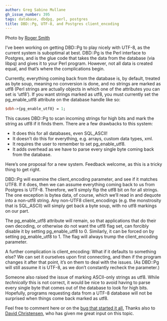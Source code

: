 ```yaml
---
author: Greg Sabino Mullane
gh_issue_number: 395
tags: database, dbdpg, perl, postgres
title: DBD::Pg, UTF-8, and Postgres client_encoding
---
```


<img alt="" border="0" id="BLOGGER_PHOTO_ID_5561747612884867330" src="/blog/2011/01/13/dbdpg-utf-8-and-postgres-clientencoding/image-0.jpeg"/>Photo by [Roger Smith](https://www.flickr.com/photos/rogersmith/)

I’ve been working on getting DBD::Pg to play nicely with UTF-8, as the current system is suboptimal at best. DBD::Pg is the Perl interface to Postgres, and is the glue code that takes the data from the database (via libpq) and gives it to your Perl program. However, not all data is created equal, and that’s where the complications begin.

Currently, everything coming back from the database is, by default, treated as byte soup, meaning no conversion is done, and no strings are marked as utf8 (Perl strings are actually objects in which one of the attributes you can set is ‘utf8’). If you want strings marked as utf8, you must currently set the pg_enable_utf8 attribute on the database handle like so:

```perl
$dbh->{pg_enable_utf8} = 1;
```

This causes DBD::Pg to scan incoming strings for high bits and mark the string as utf8 if it finds them. There are a few drawbacks to this system:

- It does this for all databases, even SQL_ASCII!
- It doesn’t do this for everything, e.g. arrays, custom data types, xml.
- It requires the user to remember to set pg_enable_utf8.
- It adds overhead as we have to parse every single byte coming back from the database.

Here’s one proposal for a new system. Feedback welcome, as this is a tricky thing to get right.

DBD::Pg will examine the client_encoding parameter, and see if it matches UTF8. If it does, then we can assume everything coming back to us from Postgres is UTF-8. Therefore, we’ll simply flip the utf8 bit on for all strings. The one exception is bytea data, of course, which we’ll read in and dequote into a non-utf8 string. Any non-UTF8 client_encodings (e.g. the monstrosity that is SQL_ASCII) will simply get back a byte soup, with no utf8 markings on our part.

The pg_enable_utf8 attribute will remain, so that applications that do their own decoding, or otherwise do not want the utf8 flag set, can forcibly disable it by setting pg_enable_utf8 to 0. Similarly, it can be forced on by setting pg_enable_utf8 to 1. The flag will always trump the client_encoding parameter.

A further complication is client_encoding: What if it defaults to something else? We can set it ourselves upon first connecting, and then if the program changes it after that point, it’s on them to deal with the issues. (As DBD::Pg will still assume it is UTF-8, as we don’t constantly recheck the parameter.)

Someone also raised the issue of marking ASCII-only strings as utf8. While *technically* this is not correct, it would be nice to avoid having to parse every single byte that comes out of the database to look for high bits. Hopefully, programs requesting data from a UTF-8 database will not be surprised when things come back marked as utf8.

Feel free to comment here or on the [bug that started it all.](https://rt.cpan.org/Public/Bug/Display.html?id=40199) Thanks also to [David Christensen](/team/david_christensen), who has given me great input on this topic.
